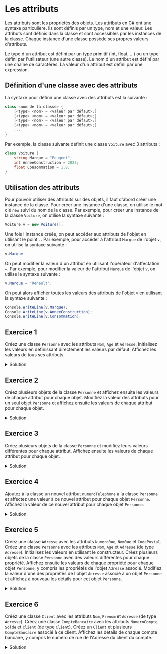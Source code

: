 # Les attributs

Les attributs sont les propriétés des objets. Les attributs en C# ont une syntaxe particulière. Ils sont définis par un type, nom et une valeur. Les attributs sont définis dans la classe et sont accessibles par les instances de la classe. Chaque instance d'une classe possède ses propres valeurs d'attributs. 

Le type d'un attribut est défini par un type primitif (int, float,  ...) ou un type défini par l'utilisateur (une autre classe). Le nom d'un attribut est défini par une chaîne de caractères. La valeur d'un attribut est défini par une expression.

## Définition d'une classe avec des attributs

La syntaxe pour définir une classe avec des attributs est la suivante :

```csharp
class <nom de la classe> {
    [<type> <nom> = <valeur par défaut>;] 
    [<type> <nom> = <valeur par défaut>;] 
    [<type> <nom> = <valeur par défaut>;] 
    [<type> <nom> = <valeur par défaut>;] 
    ...
}
```

Par exemple, la classe suivante définit une classe `Voiture` avec 3 attributs :

```csharp
class Voiture {
    string Marque = "Peugeot";
    int AnneeConstruction = 2022;
    float Consommation = 1.8;
}
```

## Utilisation des attributs

Pour pouvoir utiliser des attributs sur des objets, il faut d'abord créer une instance de la classe. Pour créer une instance d'une classe, on utilise le mot clé `new` suivi du nom de la classe. Par exemple, pour créer une instance de la classe `Voiture`, on utilise la syntaxe suivante :

```csharp
Voiture v = new Voiture();
```

Une fois l'instance créée, on peut accéder aux attributs de l'objet en utilisant le point `.`. Par exemple, pour accéder à l'attribut `Marque` de l'objet `v`, on utilise la syntaxe suivante :

```csharp
v.Marque
```

On peut modifier la valeur d'un attribut en utilisant l'opérateur d'affectation `=`. Par exemple, pour modifier la valeur de l'attribut `Marque` de l'objet `v`, on utilise la syntaxe suivante :

```csharp
v.Marque = "Renault";
```

On peut alors afficher toutes les valeurs des attributs de l'objet `v` en utilisant la syntaxe suivante :

```csharp
Console.WriteLine(v.Marque);
Console.WriteLine(v.AnneeConstruction);
Console.WriteLine(v.Consommation);
```




## Exercice 1

Créez une classe ```Personne``` avec les attributs ```Nom```, ```Age``` et ```Adresse```. Initialisez les valeurs en définissant directement les valeurs par défaut. Affichez les valeurs de tous ses attributs.


<details>
	<summary>Solution</summary>

```csharp
class Personne
{
    string Nom = "Maxwell";
    int Age = 19;
    string Adresse = "rue de la paix 7";

    public static void Main()
    {
        Personne p = new Personne();
        Console.WriteLine(p.Nom);
        Console.WriteLine(p.Age);
        Console.WriteLine(p.Adresse);
    }
}
```

</details>

## Exercice 2

Créez plusieurs objets de la classe ```Personne``` et affichez ensuite les valeurs de chaque attribut pour chaque objet. Modifiez la valeur des attributs pour un seul objet ```Personne``` et affichez ensuite les valeurs de chaque attribut pour chaque objet.

<details>
    <summary>Solution</summary>

```csharp
class Personne {
    string Nom = "Dupont";
    int Age = 20;
    string Adresse = "1 rue de la paix";
}
Personne p1 = new Personne();
Personne p2 = new Personne();
Personne p3 = new Personne();
Console.WriteLine(p1.Nom);
Console.WriteLine(p1.Age);
Console.WriteLine(p1.Adresse);
Console.WriteLine(p2.Nom);
Console.WriteLine(p2.Age);
Console.WriteLine(p2.Adresse);
Console.WriteLine(p3.Nom);
Console.WriteLine(p3.Age);
Console.WriteLine(p3.Adresse);
p1.Nom = "Dupond";
p1.Age = 30;
p1.Adresse = "2 rue de la paix";
Console.WriteLine(p1.Nom);
Console.WriteLine(p1.Age);
Console.WriteLine(p1.Adresse);
Console.WriteLine(p2.Nom);
Console.WriteLine(p2.Age);
Console.WriteLine(p2.Adresse);
Console.WriteLine(p3.Nom);
Console.WriteLine(p3.Age);
Console.WriteLine(p3.Adresse);
```

On peut remarquer que les valeurs des attributs de l'objet ```p2``` et ```p3``` n'ont pas été modifiées.

</details>


## Exercice 3

Créez plusieurs objets de la classe ```Personne``` et modifiez leurs valeurs différentes pour chaque attribut. Affichez ensuite les valeurs de chaque attribut pour chaque objet.

<details>
    <summary>Solution</summary>

```csharp
class Personne {
    string Nom = "Dupont";
    int Age = 20;
    string Adresse = "1 rue de la paix";
}
Personne p1 = new Personne();
Personne p2 = new Personne();
Personne p3 = new Personne();
p1.Nom = "Dupond";
p1.Age = 30;
p1.Adresse = "2 rue de la paix";
p2.Nom = "Durand";
p2.Age = 40;
p2.Adresse = "3 rue de la paix";
p3.Nom = "Martin";
p3.Age = 50;
p3.Adresse = "4 rue de la paix";

Console.WriteLine(p1.Nom);
Console.WriteLine(p1.Age);
Console.WriteLine(p1.Adresse);
Console.WriteLine(p2.Nom);
Console.WriteLine(p2.Age);
Console.WriteLine(p2.Adresse);
Console.WriteLine(p3.Nom);
Console.WriteLine(p3.Age);
Console.WriteLine(p3.Adresse);
```

</details>

## Exercice 4

Ajoutez à la classe un nouvel attribut ```numeroTelephone``` à la classe ```Personne``` et affectez une valeur à ce nouvel attribut pour chaque objet ```Personne```. Affichez la valeur de ce nouvel attribut pour chaque objet ```Personne```.

<details>
    <summary>Solution</summary>

```csharp
class Personne {
    string Nom = "Dupont";
    int Age = 20;
    string Adresse = "1 rue de la paix";
    string numeroTelephone = "0123456789";
}
Personne p1 = new Personne();
Personne p2 = new Personne();
Personne p3 = new Personne();
p1.Nom = "Dupond";
p1.Age = 30;
p1.Adresse = "2 rue de la paix";
p1.numeroTelephone = "0123456788";
p2.Nom = "Durand";
p2.Age = 40;
p2.Adresse = "3 rue de la paix";
p2.numeroTelephone = "0123456787";
p3.Nom = "Martin";
p3.Age = 50;
p3.Adresse = "4 rue de la paix";
p3.numeroTelephone = "0123456786";
Console.WriteLine(p1.numeroTelephone);
Console.WriteLine(p2.numeroTelephone);
Console.WriteLine(p3.numeroTelephone);
``` 

</details>

## Exercice 5

Créez une classe ```Adresse``` avec les attributs ```NumeroRue```, ```NomRue``` et ```CodePostal```.
Créez une classe ```Personne``` avec les attributs ```Nom```, ```Age``` et ```Adresse``` (de type ```Adresse```). Initialisez les valeurs en utilisant le constructeur.
Créez plusieurs objets de la classe ```Personne``` avec des valeurs différentes pour chaque propriété.
Affichez ensuite les valeurs de chaque propriété pour chaque objet ```Personne```, y compris les propriétés de l'objet ```Adresse``` associé.
Modifiez la valeur d'une des propriétés de l'objet ```Adresse``` associé à un objet ```Personne``` et affichez à nouveau les détails pour cet objet ```Personne```.

<details>
    <summary>Solution</summary>

```csharp
class Adresse {
    int NumeroRue;
    string NomRue;
    string CodePostal;
}

class Personne {
    string Nom;
    int Age;
    Adresse Adresse;
}

Adresse a1 = new Adresse();
a1.NumeroRue = 1;
a1.NomRue = "rue de la paix";
a1.CodePostal = "75000";

Personne p1 = new Personne();
p1.Nom = "Dupont";
p1.Age = 20;
p1.Adresse = a1;

Console.WriteLine(p1.Nom);
Console.WriteLine(p1.Age);
Console.WriteLine(p1.Adresse.NumeroRue);
Console.WriteLine(p1.Adresse.NomRue);
Console.WriteLine(p1.Adresse.CodePostal);

a1.NumeroRue = 2;

Console.WriteLine(p1.Nom);
Console.WriteLine(p1.Age);
Console.WriteLine(p1.Adresse.NumeroRue);
Console.WriteLine(p1.Adresse.NomRue);
Console.WriteLine(p1.Adresse.CodePostal);
```

</details>

## Exercice 6

Créez une classe ```Client``` avec les attributs ```Nom```, ```Prenom``` et ```Adresse``` (de type ```Adresse```). Créez une classe ```CompteBancaire``` avec les attributs ```NumeroCompte```, ```Solde``` et ```client``` (de type ```Client```). Créez un ```Client``` et plusieurs ```CompteBancaire``` associé à ce client.  Affichez les détails de chaque compte bancaire, y compris le numéro de rue de l'Adresse du client du compte.

<details>
    <summary>Solution</summary>

```csharp
class Adresse {
    int NumeroRue;
    string NomRue;
    string CodePostal;
}

class Client {
    string Nom;
    string Prenom;
    Adresse Adresse;
}

class CompteBancaire {
    string NumeroCompte;
    double Solde;
    Client Client;
}

Adresse a1 = new Adresse();
a1.NumeroRue = 1;
a1.NomRue = "rue de la paix";
a1.CodePostal = "75000";

Client c1 = new Client();
c1.Nom = "Dupont";
c1.Prenom = "Jean";
c1.Adresse = a1;

CompteBancaire cb1 = new CompteBancaire();
cb1.NumeroCompte = "123456789";
cb1.Solde = 1000;
cb1.Client = c1;

CompteBancaire cb2 = new CompteBancaire();
cb2.NumeroCompte = "987654321";
cb2.Solde = 2000;
cb2.Client = c1;

Console.WriteLine(cb1.NumeroCompte);
Console.WriteLine(cb1.Solde);
Console.WriteLine(cb1.Client.Nom);
Console.WriteLine(cb1.Client.Prenom);
Console.WriteLine(cb1.Client.Adresse.NumeroRue);
Console.WriteLine(cb1.Client.Adresse.NomRue);
Console.WriteLine(cb1.Client.Adresse.CodePostal);

Console.WriteLine(cb2.NumeroCompte);
Console.WriteLine(cb2.Solde);
Console.WriteLine(cb2.Client.Nom);
Console.WriteLine(cb2.Client.Prenom);
Console.WriteLine(cb2.Client.Adresse.NumeroRue);
Console.WriteLine(cb2.Client.Adresse.NomRue);
Console.WriteLine(cb2.Client.Adresse.CodePostal);
```

</details>
